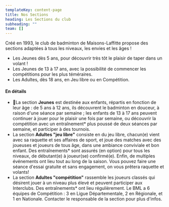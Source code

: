 ```yaml
---
templateKey: content-page
title: Nos Sections
heading: Les Sections du club
subheading: ""
team: []
---
```

Créé en 1993, le club de badminton de Maisons-Laffitte propose des sections adaptées à tous les niveaux, les envies et les âges !

* Les Jeunes dès 5 ans, pour découvrir très tôt le plaisir de taper dans un volant !
* Les Jeunes de 13 à 17 ans, avec la possibilité de commencer les compétitions pour les plus téméraires.
* Les Adultes, dès 18 ans, en Jeu libre ou en Compétition.

#### En détails

* La section **Jeunes** est destinée aux enfants, répartis en fonction de leur âge : de 5 ans à 12 ans, ils découvrent le badminton en douceur, à raison d'une séance par semaine ; les enfants de 13 à 17 ans peuvent continuer à jouer pour le plaisir une fois par semaine, ou découvrir la compétition avec un entraînement* plus poussé de deux séances par semaine, et participer à des tournois.
* La section **Adultes "jeu libre"** consiste en du jeu libre, chacun(e) vient avec sa raquette et ses affaires de sport, et joue des matches avec des joueuses et joueurs de tous âge, dans une ambiance conviviale et bon enfant. Des entraînements* sont assurés (en option) pour tous les niveaux, de débutant(e) à joueur(se) confirmé(e). Enfin, de multiples événements ont lieu tout au long de la saison. Vous pouvez faire une séance d'essai gratuite et sans engagement, on vous prêtera raquette et volants!
* La section **Adultes "compétition"** rassemble les joueurs classés qui désirent jouer à un niveau plus élevé et peuvent participer aux Interclubs. Des entraînements* ont lieu régulièrement. Le BML a 6 équipes de Compétition : 3 en Ligue Départementale, 2 en Régionale, et 1 en Nationale. Contacter le responsable de la section pour plus d'infos.
